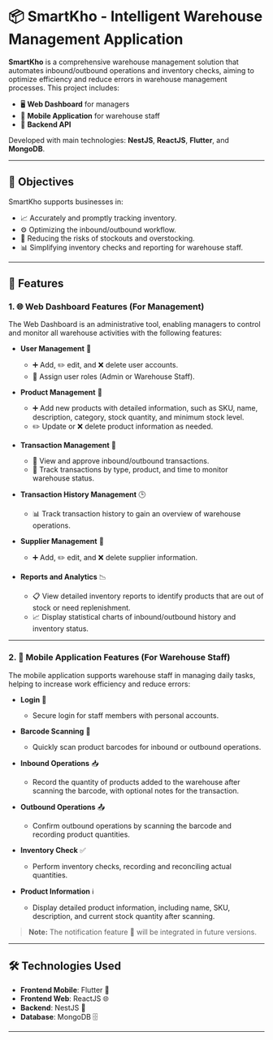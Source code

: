 # 📦 SmartKho - Intelligent Warehouse Management Application

**SmartKho** is a comprehensive warehouse management solution that automates inbound/outbound operations and inventory checks, aiming to optimize efficiency and reduce errors in warehouse management processes. This project includes:

- 🖥️ **Web Dashboard** for managers
- 📱 **Mobile Application** for warehouse staff
- 🔗 **Backend API**

Developed with main technologies: **NestJS**, **ReactJS**, **Flutter**, and **MongoDB**.

---

## 🎯 Objectives

SmartKho supports businesses in:

- 📈 Accurately and promptly tracking inventory.
- ⚙️ Optimizing the inbound/outbound workflow.
- 🚨 Reducing the risks of stockouts and overstocking.
- 📊 Simplifying inventory checks and reporting for warehouse staff.

---

## 🚀 Features

### 1. 🌐 Web Dashboard Features (For Management)

The Web Dashboard is an administrative tool, enabling managers to control and monitor all warehouse activities with the following features:

- **User Management** 👤

  - ➕ Add, ✏️ edit, and ❌ delete user accounts.
  - 🔐 Assign user roles (Admin or Warehouse Staff).

- **Product Management** 🛒

  - ➕ Add new products with detailed information, such as SKU, name, description, category, stock quantity, and minimum stock level.
  - ✏️ Update or ❌ delete product information as needed.

- **Transaction Management** 💼

  - 👀 View and approve inbound/outbound transactions.
  - 📅 Track transactions by type, product, and time to monitor warehouse status.

- **Transaction History Management** 🕒

  - 📊 Track transaction history to gain an overview of warehouse operations.

- **Supplier Management** 🏢

  - ➕ Add, ✏️ edit, and ❌ delete supplier information.

- **Reports and Analytics** 📉
  - 📋 View detailed inventory reports to identify products that are out of stock or need replenishment.
  - 📈 Display statistical charts of inbound/outbound history and inventory status.

---

### 2. 📱 Mobile Application Features (For Warehouse Staff)

The mobile application supports warehouse staff in managing daily tasks, helping to increase work efficiency and reduce errors:

- **Login** 🔐

  - Secure login for staff members with personal accounts.

- **Barcode Scanning** 📲

  - Quickly scan product barcodes for inbound or outbound operations.

- **Inbound Operations** 📥

  - Record the quantity of products added to the warehouse after scanning the barcode, with optional notes for the transaction.

- **Outbound Operations** 📤

  - Confirm outbound operations by scanning the barcode and recording product quantities.

- **Inventory Check** ✅

  - Perform inventory checks, recording and reconciling actual quantities.

- **Product Information** ℹ️
  - Display detailed product information, including name, SKU, description, and current stock quantity after scanning.

> **Note:** The notification feature 🔔 will be integrated in future versions.

---

## 🛠 Technologies Used

- **Frontend Mobile**: Flutter 📱
- **Frontend Web**: ReactJS 🌐
- **Backend**: NestJS 🔗
- **Database**: MongoDB 🗄️

---
